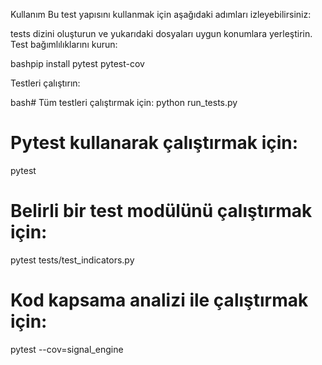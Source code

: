 Kullanım
Bu test yapısını kullanmak için aşağıdaki adımları izleyebilirsiniz:

tests dizini oluşturun ve yukarıdaki dosyaları uygun konumlara yerleştirin.
Test bağımlılıklarını kurun:

bashpip install pytest pytest-cov

Testleri çalıştırın:

bash# Tüm testleri çalıştırmak için:
python run_tests.py

# Pytest kullanarak çalıştırmak için:
pytest

# Belirli bir test modülünü çalıştırmak için:
pytest tests/test_indicators.py

# Kod kapsama analizi ile çalıştırmak için:
pytest --cov=signal_engine